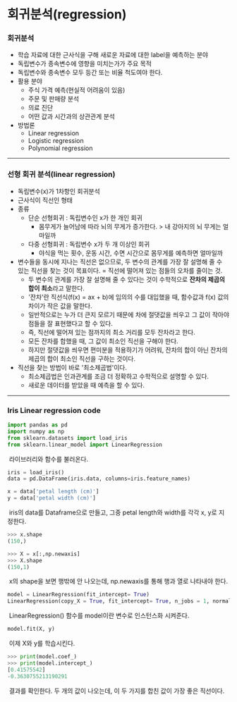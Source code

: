 # 회귀분석(regression)



### 회귀분석

- 학습 자료에 대한 근사식을 구해 새로운 자료에 대한 label을 예측하는 분야
- 독립변수가 종속변수에 영향을 미치는가가 주요 목적
- 독립변수와 종속변수 모두 등간 또는 비율 척도여야 한다.
- 활용 분야
  - 주식 가격 예측(현실적 어려움이 있음)
  - 주문 및 판매량 분석
  - 의료 진단
  - 어떤 값과 시간과의 상관관계 분석
- 방법론
  - Linear regression
  - Logistic regression
  - Polynomial regression




---



### 선형 회귀 분석(linear regression)

- 독립변수(x)가 1차항인 회귀분석
- 근사식이 직선인 형태
- 종류
  - 단순 선형회귀 : 독립변수인 x가 한 개인 회귀
    - 몸무게가 늘어남에 따라 뇌의 무게가 증가한다. > 내 강아지의 뇌 무게는 얼마일까
  - 다중 선형회귀 : 독립변수 x가 두 개 이상인 회귀
    - 야식을 먹는 횟수, 운동 시간, 수면 시간으로 몸무게를 예측하면 얼마일까
- 변수들을 동시에 지나는 직선은 없으므로, 두 변수의 관계를 가장 잘 설명해 줄 수 있는 직선을 찾는 것이 목표이다. = 직선에 떨어져 있는 점들의 오차를 줄이는 것.
  - 두 변수의 관계를 가장 잘 설명해 줄 수 있다는 것이 수학적으로 **잔차의 제곱의 합이 최소**라고 말한다.
  - '잔차'란 직선식(f(x) = ax + b)에 임의의 수를 대입했을 때, 함수값과 f(x) 값의 차이가 작은 값을 말한다.
  - 일반적으로는 누가 더 큰지 모르기 때문에 차에 절댓값을 씌우고 그 값이 작아야 점들을 잘 표현했다고 할 수 있다.
  - 즉, 직선에 떨어져 있는 점까지의 최소 거리를 모두 잔차라고 한다.
  - 모든 잔차를 합했을 때, 그 값이 최소인 직선을 구해야 한다.
  - 하지만 절댓값을 씌우면 편미분을 적용하기가 어려워, 잔차의 합이 아닌 잔차의 제곱의 합이 최소인 직선을 구하는 것이다.
- 직선을 찾는 방법이 바로 '최소제곱법'이다.
  - 최소제곱법은 인과관계를 조금 더 정확하고 수학적으로 설명할 수 있다.
  - 새로운 데이터를 받았을 때 예측을 할 수 있다.



---



### Iris Linear regression code

```python
import pandas as pd
import numpy as np
from sklearn.datasets import load_iris
from sklearn.linear_model import LinearRegression
```

​	라이브러리와 함수를 불러온다.



```python
iris = load_iris()
data = pd.DataFrame(iris.data, columns=iris.feature_names)

x = data['petal length (cm)']
y = data['petal width (cm)']
```

​	iris의 data를 Dataframe으로 만들고, 그중 petal length와 width를 각각 x, y로 지정한다.



```python
>>> x.shape
(150,)

>>> X = x[:,np.newaxis]
>>> X.shape
(150,1)
```

​	x의 shape을 보면 행밖에 안 나오는데, np.newaxis를 통해 행과 열로 나타내야 한다.



```python
model = LinearRegression(fit_intercept= True)
LinearRegression(copy_X = True, fit_intercept= True, n_jobs = 1, normalize=False)
```

​	LinearRegression() 함수를 model이란 변수로 인스턴스화 시켜준다.



```python
model.fit(X, y)
```

​	이제 X와 y를 학습시킨다.



```python
>>> print(model.coef_)
>>> print(model.intercept_)
[0.41575542]
-0.3630755213190291
```

​	결과를 확인한다. 두 개의 값이 나오는데, 이 두 가지를 합친 값이 가장 좋은 직선이다.
